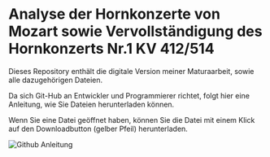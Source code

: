 # Analyse der Hornkonzerte von Mozart sowie Vervollständigung des Hornkonzerts Nr.1 KV 412/514
Dieses Repository enthält die digitale Version meiner Maturaarbeit, sowie alle dazugehörigen Dateien.

Da sich Git-Hub an Entwickler und Programmierer richtet, folgt hier eine Anleitung, wie Sie Dateien herunterladen können.

Wenn Sie eine Datei geöffnet haben, können Sie die Datei mit einem Klick auf den Downloadbutton (gelber Pfeil) herunterladen.


![Github Anleitung](https://github.com/dstremur/Maturaarbeit/assets/76773187/c9c1574a-c38e-4fa4-ac5d-ce473b174426)
